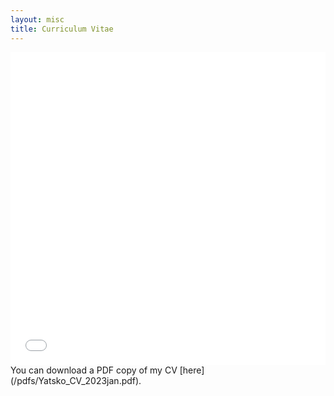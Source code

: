 ```yaml
---
layout: misc
title: Curriculum Vitae
---
```


<iframe src="/pdfs/Yatsko_CV_2023jan.pdf" width="100%" height="500" frameborder="no" border="0" marginwidth="0" marginheight="0"></iframe>
You can download a PDF copy of my CV [here](/pdfs/Yatsko_CV_2023jan.pdf).
